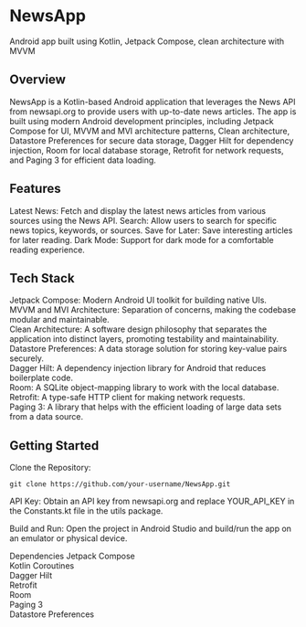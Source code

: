 # NewsApp
Android app built using Kotlin, Jetpack Compose, clean architecture with MVVM

## Overview
NewsApp is a Kotlin-based Android application that leverages the News API from newsapi.org to provide users with up-to-date news articles. The app is built using modern Android development principles, including Jetpack Compose for UI, MVVM and MVI architecture patterns, Clean architecture, Datastore Preferences for secure data storage, Dagger Hilt for dependency injection, Room for local database storage, Retrofit for network requests, and Paging 3 for efficient data loading.

## Features
Latest News: Fetch and display the latest news articles from various sources using the News API.
Search: Allow users to search for specific news topics, keywords, or sources.
Save for Later: Save interesting articles for later reading.
Dark Mode: Support for dark mode for a comfortable reading experience.

## Tech Stack
Jetpack Compose: Modern Android UI toolkit for building native UIs.  
MVVM and MVI Architecture: Separation of concerns, making the codebase modular and maintainable.  
Clean Architecture: A software design philosophy that separates the application into distinct layers, promoting testability and maintainability.  
Datastore Preferences: A data storage solution for storing key-value pairs securely.  
Dagger Hilt: A dependency injection library for Android that reduces boilerplate code.  
Room: A SQLite object-mapping library to work with the local database.  
Retrofit: A type-safe HTTP client for making network requests.  
Paging 3: A library that helps with the efficient loading of large data sets from a data source.  

## Getting Started
Clone the Repository:

```git clone https://github.com/your-username/NewsApp.git```

API Key:
Obtain an API key from newsapi.org and replace YOUR_API_KEY in the Constants.kt file in the utils package.  

Build and Run:
Open the project in Android Studio and build/run the app on an emulator or physical device.  

Dependencies
Jetpack Compose  
Kotlin Coroutines  
Dagger Hilt  
Retrofit  
Room  
Paging 3  
Datastore Preferences  
